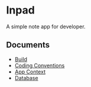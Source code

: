 # Inpad

A simple note app for developer.

## Documents

- [Build](./docs/build.md)
- [Coding Conventions](./docs/coding-conventions.md)
- [App Context](./docs/context.md)
- [Database](./docs/database.md)
